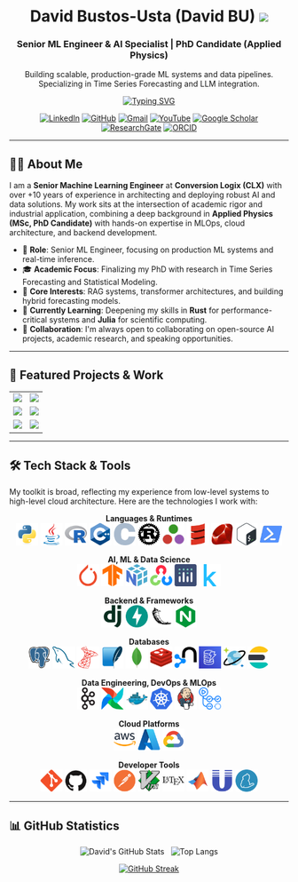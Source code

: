 <div align="center">

# David Bustos-Usta (David BU) <a href="https://media.giphy.com/media/hvRJCLFzcasrR4ia7z/giphy.gif"><img src="https://media.giphy.com/media/hvRJCLFzcasrR4ia7z/giphy.gif" width="30px"></a>

### Senior ML Engineer & AI Specialist | PhD Candidate (Applied Physics) 

<p>Building scalable, production-grade ML systems and data pipelines. Specializing in Time Series Forecasting and LLM integration. </p>

<a href="https://github.com/dfbustosus">
    <img src="https://readme-typing-svg.herokuapp.com?font=Fira+Code&size=20&pause=1000&color=3390FF&center=true&width=435&lines=Data+Engineering;Data+Science;AI+%26+LLMs;Backend+Development;Time+Series+Forecasting" alt="Typing SVG" />
</a>

<br>

<p>
  <a href="https://www.linkedin.com/in/%F0%9F%91%A8%E2%80%8D%F0%9F%92%BBdavid-bustos-usta-180676a0/"><img src="https://img.shields.io/badge/LinkedIn-0077B5?style=flat-square&logo=linkedin&logoColor=white" alt="LinkedIn"/></a>
  <a href="https://github.com/dfbustosus"><img src="https://img.shields.io/badge/GitHub-181717?style=flat-square&logo=github&logoColor=white" alt="GitHub"/></a>
  <a href="mailto:davidbustosusta@gmail.com"><img src="https://img.shields.io/badge/Gmail-D14836?style=flat-square&logo=gmail&logoColor=white" alt="Gmail"/></a>
  <a href="https://www.youtube.com/channel/UC4b2wnFR8zzoy8ApjUXaU-g"><img src="https://img.shields.io/badge/YouTube-FF0000?style=flat-square&logo=youtube&logoColor=white" alt="YouTube"/></a>
  <a href="https://scholar.google.com/citations?user=mozIJRoAAAAJ&hl=es"><img src="https://img.shields.io/badge/Google_Scholar-4285F4?style=flat-square&logo=googlesolar&logoColor=white" alt="Google Scholar"/></a>
  <a href="https://www.researchgate.net/profile/David-Bustos-Usta-2"><img src="https://img.shields.io/badge/ResearchGate-00CCBB?style=flat-square&logo=researchgate&logoColor=white" alt="ResearchGate"/></a>
  <a href="https://orcid.org/0000-0001-6431-9203"><img src="https://img.shields.io/badge/ORCID-A6CE39?style=flat-square&logo=orcid&logoColor=white" alt="ORCID"/></a>
</p>

</div>

---

## 👨‍💻 About Me

I am a **Senior Machine Learning Engineer** at **Conversion Logix (CLX)** with over +10 years of experience in architecting and deploying robust AI and data solutions. My work sits at the intersection of academic rigor and industrial application, combining a deep background in **Applied Physics (MSc, PhD Candidate)** with hands-on expertise in MLOps, cloud architecture, and backend development.

- 🏢 **Role**: Senior ML Engineer, focusing on production ML systems and real-time inference.
- 🎓 **Academic Focus**: Finalizing my PhD with research in Time Series Forecasting and Statistical Modeling.
- 🔭 **Core Interests**: RAG systems, transformer architectures, and building hybrid forecasting models.
- 🌱 **Currently Learning**: Deepening my skills in **Rust** for performance-critical systems and **Julia** for scientific computing.
- 🤝 **Collaboration**: I'm always open to collaborating on open-source AI projects, academic research, and speaking opportunities.

---

## 🚀 Featured Projects & Work

<div align="center">
<table border="0" cellpadding="0" cellspacing="0">
  <tr align="center">
    <td>
      <a href="https://github.com/dfbustosus/AI-Evoolve">
        <img src="https://github-readme-stats.vercel.app/api/pin/?username=dfbustosus&repo=AI-Evoolve&theme=dark&hide_border=true&bg_color=000000&title_color=3390FF&icon_color=3390FF" />
      </a>
    </td>
    <td>
      <a href="https://github.com/dfbustosus/Verbi">
        <img src="https://github-readme-stats.vercel.app/api/pin/?username=dfbustosus&repo=Verbi&theme=dark&hide_border=true&bg_color=000000&title_color=3390FF&icon_color=3390FF" />
      </a>
    </td>
  </tr>
  <tr align="center">
    <td>
      <a href="https://github.com/dfbustosus/NLP-and-Vision-Transformers">
        <img src="https://github-readme-stats.vercel.app/api/pin/?username=dfbustosus&repo=NLP-and-Vision-Transformers&theme=dark&hide_border=true&bg_color=000000&title_color=3390FF&icon_color=3390FF" />
      </a>
    </td>
    <td>
      <a href="https://github.com/dfbustosus/Curso_DS_para_todos">
        <img src="https://github-readme-stats.vercel.app/api/pin/?username=dfbustosus&repo=Curso_DS_para_todos&theme=dark&hide_border=true&bg_color=000000&title_color=3390FF&icon_color=3390FF" />
      </a>
    </td>
  </tr>
  <tr align="center">
    <td>
      <a href="https://github.com/dfbustosus/Curso-Python-Backend">
        <img src="https://github-readme-stats.vercel.app/api/pin/?username=dfbustosus&repo=Curso-Python-Backend&theme=dark&hide_border=true&bg_color=000000&title_color=3390FF&icon_color=3390FF" />
      </a>
    </td>
    <td>
      <a href="https://github.com/dfbustosus/Curso-Data-Engineering">
        <img src="https://github-readme-stats.vercel.app/api/pin/?username=dfbustosus&repo=Curso-Data-Engineering&theme=dark&hide_border=true&bg_color=000000&title_color=3390FF&icon_color=3390FF" />
      </a>
    </td>
  </tr>
</table>
</div>

---

## 🛠️ Tech Stack & Tools

My toolkit is broad, reflecting my experience from low-level systems to high-level cloud architecture. Here are the technologies I work with:

<div align="center">

<p>
  <strong>Languages & Runtimes</strong><br>
  <a href="https://www.python.org" target="_blank" rel="noreferrer"><img src="https://raw.githubusercontent.com/devicons/devicon/master/icons/python/python-original.svg" alt="python" width="40" height="40"/></a>
  <a href="https://www.java.com" target="_blank" rel="noreferrer"><img src="https://raw.githubusercontent.com/devicons/devicon/master/icons/java/java-original.svg" alt="java" width="40" height="40"/></a>
  <a href="https://www.r-project.org/" target="_blank" rel="noreferrer"><img src="https://raw.githubusercontent.com/devicons/devicon/master/icons/r/r-original.svg" alt="r" width="40" height="40"/></a>
  <a href="https://www.cplusplus.com/" target="_blank" rel="noreferrer"><img src="https://raw.githubusercontent.com/devicons/devicon/master/icons/cplusplus/cplusplus-original.svg" alt="cplusplus" width="40" height="40"/></a>
  <a href="https://www.cprogramming.com/" target="_blank" rel="noreferrer"><img src="https://raw.githubusercontent.com/devicons/devicon/master/icons/c/c-original.svg" alt="c" width="40" height="40"/></a>
  <a href="https://www.rust-lang.org" target="_blank" rel="noreferrer"><img src="https://raw.githubusercontent.com/devicons/devicon/refs/heads/master/icons/rust/rust-original.svg" alt="rust" width="40" height="40"/></a>
  <a href="https://julialang.org/" target="_blank" rel="noreferrer"><img src="https://raw.githubusercontent.com/devicons/devicon/master/icons/julia/julia-original.svg" alt="julia" width="40" height="40"/></a>
  <a href="https://www.scala-lang.org" target="_blank" rel="noreferrer"><img src="https://raw.githubusercontent.com/devicons/devicon/master/icons/scala/scala-original.svg" alt="scala" width="40" height="40"/></a>
  <a href="https://www.ruby-lang.org/en/" target="_blank" rel="noreferrer"><img src="https://raw.githubusercontent.com/devicons/devicon/master/icons/ruby/ruby-original.svg" alt="ruby" width="40" height="40"/></a>
  <a href="https://www.gnu.org/software/bash/" target="_blank" rel="noreferrer"><img src="https://raw.githubusercontent.com/devicons/devicon/master/icons/bash/bash-original.svg" alt="bash" width="40" height="40"/></a>
  <a href="https://docs.microsoft.com/en-us/powershell/" target="_blank" rel="noreferrer"><img src="https://raw.githubusercontent.com/devicons/devicon/master/icons/powershell/powershell-original.svg" alt="powershell" width="40" height="40"/></a>
</p>

<p>
  <strong>AI, ML & Data Science</strong><br>
  <a href="https://pytorch.org/" target="_blank" rel="noreferrer"><img src="https://raw.githubusercontent.com/devicons/devicon/master/icons/pytorch/pytorch-original.svg" alt="pytorch" width="40" height="40"/></a>
  <a href="https://www.tensorflow.org" target="_blank" rel="noreferrer"><img src="https://raw.githubusercontent.com/devicons/devicon/master/icons/tensorflow/tensorflow-original.svg" alt="tensorflow" width="40" height="40"/></a>
  <a href="https://numpy.org/" target="_blank" rel="noreferrer"><img src="https://raw.githubusercontent.com/devicons/devicon/master/icons/numpy/numpy-original.svg" alt="numpy" width="40" height="40"/></a>
  <a href="https://opencv.org/" target="_blank" rel="noreferrer"><img src="https://raw.githubusercontent.com/devicons/devicon/master/icons/opencv/opencv-original.svg" alt="opencv" width="40" height="40"/></a>
  <a href="https://plotly.com/" target="_blank" rel="noreferrer"><img src="https://raw.githubusercontent.com/devicons/devicon/master/icons/plotly/plotly-original.svg" alt="plotly" width="40" height="40"/></a>
  <a href="https://www.kaggle.com/" target="_blank" rel="noreferrer"><img src="https://raw.githubusercontent.com/devicons/devicon/master/icons/kaggle/kaggle-original.svg" alt="kaggle" width="40" height="40"/></a>
</p>

<p>
  <strong>Backend & Frameworks</strong><br>
  <a href="https://www.djangoproject.com/" target="_blank" rel="noreferrer"><img src="https://raw.githubusercontent.com/devicons/devicon/master/icons/django/django-plain.svg" alt="django" width="40" height="40"/></a>
  <a href="https://fastapi.tiangolo.com/" target="_blank" rel="noreferrer"><img src="https://raw.githubusercontent.com/devicons/devicon/master/icons/fastapi/fastapi-original.svg" alt="fastapi" width="40" height="40"/></a>
  <a href="https://flask.palletsprojects.com/" target="_blank" rel="noreferrer"><img src="https://raw.githubusercontent.com/devicons/devicon/master/icons/flask/flask-original.svg" alt="flask" width="40" height="40"/></a>
  <a href="https://www.nginx.com" target="_blank" rel="noreferrer"><img src="https://raw.githubusercontent.com/devicons/devicon/master/icons/nginx/nginx-original.svg" alt="nginx" width="40" height="40"/></a>
</p>

<p>
  <strong>Databases</strong><br>
  <a href="https://www.postgresql.org" target="_blank" rel="noreferrer"><img src="https://raw.githubusercontent.com/devicons/devicon/master/icons/postgresql/postgresql-original.svg" alt="postgresql" width="40" height="40"/></a>
  <a href="https://www.mysql.com/" target="_blank" rel="noreferrer"><img src="https://raw.githubusercontent.com/devicons/devicon/master/icons/mysql/mysql-original.svg" alt="mysql" width="40" height="40"/></a>
  <a href="https://www.microsoft.com/en-us/sql-server" target="_blank" rel="noreferrer"><img src="https://raw.githubusercontent.com/devicons/devicon/master/icons/microsoftsqlserver/microsoftsqlserver-plain.svg" alt="sqlserver" width="40" height="40"/></a>
  <a href="https://www.sqlite.org/" target="_blank" rel="noreferrer"><img src="https://raw.githubusercontent.com/devicons/devicon/master/icons/sqlite/sqlite-original.svg" alt="sqlite" width="40" height="40"/></a>
  <a href="https://www.mongodb.com/" target="_blank" rel="noreferrer"><img src="https://raw.githubusercontent.com/devicons/devicon/master/icons/mongodb/mongodb-original.svg" alt="mongodb" width="40" height="40"/></a>
  <a href="https://redis.io" target="_blank" rel="noreferrer"><img src="https://raw.githubusercontent.com/devicons/devicon/master/icons/redis/redis-original.svg" alt="redis" width="40" height="40"/></a>
  <a href="https://neo4j.com/" target="_blank" rel="noreferrer"><img src="https://raw.githubusercontent.com/devicons/devicon/master/icons/neo4j/neo4j-original.svg" alt="neo4j" width="40" height="40"/></a>
  <a href="https://aws.amazon.com/dynamodb/" target="_blank" rel="noreferrer"><img src="https://raw.githubusercontent.com/devicons/devicon/master/icons/dynamodb/dynamodb-original.svg" alt="dynamodb" width="40" height="40"/></a>
  <a href="https://azure.microsoft.com/en-us/services/cosmos-db/" target="_blank" rel="noreferrer"><img src="https://raw.githubusercontent.com/devicons/devicon/master/icons/cosmosdb/cosmosdb-original.svg" alt="cosmosdb" width="40" height="40"/></a>
  <a href="https://www.elastic.co" target="_blank" rel="noreferrer"><img src="https://raw.githubusercontent.com/devicons/devicon/master/icons/elasticsearch/elasticsearch-original.svg" alt="elasticsearch" width="40" height="40"/></a>
</p>

<p>
  <strong>Data Engineering, DevOps & MLOps</strong><br>
  <a href="https://kafka.apache.org/" target="_blank" rel="noreferrer"><img src="https://raw.githubusercontent.com/devicons/devicon/master/icons/apachekafka/apachekafka-original.svg" alt="kafka" width="40" height="40"/></a>
  <a href="https://airflow.apache.org/" target="_blank" rel="noreferrer"><img src="https://raw.githubusercontent.com/devicons/devicon/master/icons/apacheairflow/apacheairflow-original.svg" alt="airflow" width="40" height="40"/></a>
  <a href="https://www.docker.com/" target="_blank" rel="noreferrer"><img src="https://raw.githubusercontent.com/devicons/devicon/master/icons/docker/docker-original.svg" alt="docker" width="40" height="40"/></a>
  <a href="https://kubernetes.io" target="_blank" rel="noreferrer"><img src="https://raw.githubusercontent.com/devicons/devicon/master/icons/kubernetes/kubernetes-plain.svg" alt="kubernetes" width="40" height="40"/></a>
  <a href="https://www.jenkins.io" target="_blank" rel="noreferrer"><img src="https://raw.githubusercontent.com/devicons/devicon/master/icons/jenkins/jenkins-original.svg" alt="jenkins" width="40" height="40"/></a>
  <a href="githubactions" target="_blank" rel="noreferrer"><img src="https://github.com/devicons/devicon/blob/master/icons/githubactions/githubactions-original.svg" alt="githubactions" width="40" height="40"/></a>
</p>

<p>
  <strong>Cloud Platforms</strong><br>
  <a href="https://aws.amazon.com" target="_blank" rel="noreferrer"><img src="https://raw.githubusercontent.com/devicons/devicon/master/icons/amazonwebservices/amazonwebservices-original-wordmark.svg" alt="aws" width="40" height="40"/></a>
  <a href="https://azure.microsoft.com/en-us/" target="_blank" rel="noreferrer"><img src="https://raw.githubusercontent.com/devicons/devicon/master/icons/azure/azure-original.svg" alt="azure" width="40" height="40"/></a>
  <a href="https://cloud.google.com" target="_blank" rel="noreferrer"><img src="https://raw.githubusercontent.com/devicons/devicon/master/icons/googlecloud/googlecloud-original.svg" alt="gcp" width="40" height="40"/></a>
</p>

<p>
  <strong>Developer Tools</strong><br>
  <a href="https://git-scm.com/" target="_blank" rel="noreferrer"><img src="https://raw.githubusercontent.com/devicons/devicon/master/icons/git/git-original.svg" alt="git" width="40" height="40"/></a>
  <a href="https://github.com/" target="_blank" rel="noreferrer"><img src="https://raw.githubusercontent.com/devicons/devicon/master/icons/github/github-original.svg" alt="github" width="40" height="40"/></a>
  <a href="https://www.atlassian.com/software/jira" target="_blank" rel="noreferrer"><img src="https://raw.githubusercontent.com/devicons/devicon/master/icons/jira/jira-original.svg" alt="jira" width="40" height="40"/></a>
  <a href="https://www.postman.com/" target="_blank" rel="noreferrer"><img src="https://raw.githubusercontent.com/devicons/devicon/master/icons/postman/postman-original.svg" alt="postman" width="40" height="40"/></a>
  <a href="https://www.vim.org/" target="_blank" rel="noreferrer"><img src="https://raw.githubusercontent.com/devicons/devicon/master/icons/vim/vim-original.svg" alt="vim" width="40" height="40"/></a>
  <a href="https://www.latex-project.org/" target="_blank" rel="noreferrer"><img src="https://raw.githubusercontent.com/devicons/devicon/master/icons/latex/latex-original.svg" alt="latex" width="40" height="40"/></a>
  <a href="https://www.mathworks.com/products/matlab.html" target="_blank" rel="noreferrer"><img src="https://raw.githubusercontent.com/devicons/devicon/master/icons/matlab/matlab-original.svg" alt="matlab" width="40" height="40"/></a>
  <a href="https://www.unix.com/" target="_blank" rel="noreferrer"><img src="https://raw.githubusercontent.com/devicons/devicon/master/icons/unix/unix-original.svg" alt="unix" width="40" height="40"/></a>
  <a href="https://yarnpkg.com/" target="_blank" rel="noreferrer"><img src="https://raw.githubusercontent.com/devicons/devicon/master/icons/yarn/yarn-original.svg" alt="yarn" width="40" height="40"/></a>
</p>

</div>

---

## 📊 GitHub Statistics

<div align="center">

![David's GitHub Stats](https://github-readme-stats.vercel.app/api?username=dfbustosus&show_icons=true&theme=dark&hide_border=true&bg_color=000000&title_color=3390FF&icon_color=3390FF&text_color=ffffff)
&nbsp;
![Top Langs](https://github-readme-stats.vercel.app/api/top-langs/?username=dfbustosus&layout=compact&theme=dark&hide_border=true&bg_color=000000&title_color=3390FF&icon_color=3390FF&text_color=ffffff)

[![GitHub Streak](https://streak-stats.demolab.com?user=dfbustosus&theme=dark&hide_border=true&background=000000&ring=3390FF&fire=3390FF&currStreakLabel=3390FF)](https://git.io/streak-stats)

</div>
